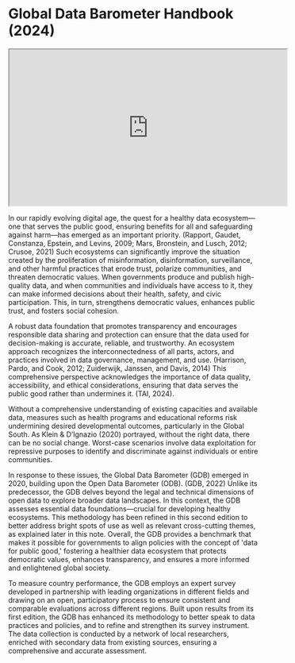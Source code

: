 # Global Data Barometer Handbook (2024)

<iframe src="https://drive.google.com/file/d/1IRn_vIIixAPhutcVrfuBUdF9WiZK8KP_/preview" width="560" height="315" allow="autoplay"></iframe>

In our rapidly evolving digital age, the quest for a healthy data ecosystem—one that serves the public good, ensuring benefits for all and safeguarding against harm—has emerged as an important priority. (Rapport, Gaudet, Constanza, Epstein, and Levins, 2009; Mars, Bronstein, and Lusch, 2012; Crusoe, 2021) Such ecosystems can significantly improve the situation created by the proliferation of misinformation, disinformation, surveillance, and other harmful practices that erode trust, polarize communities, and threaten democratic values. When governments produce and publish high-quality data, and when communities and individuals have access to it, they can make informed decisions about their health, safety, and civic participation. This, in turn, strengthens democratic values, enhances public trust, and fosters social cohesion.

A robust data foundation that promotes transparency and encourages responsible data sharing and protection can ensure that the data used for decision-making is accurate, reliable, and trustworthy. An ecosystem approach recognizes the interconnectedness of all parts, actors, and practices involved in data governance, management, and use. (Harrison, Pardo, and Cook, 2012; Zuiderwijk, Janssen, and Davis, 2014) This comprehensive perspective acknowledges the importance of data quality, accessibility, and ethical considerations, ensuring that data serves the public good rather than undermines it. (TAI, 2024).

Without a comprehensive understanding of existing capacities and available data, measures such as health programs and educational reforms risk undermining desired developmental outcomes, particularly in the Global South. As Klein & D’Ignazio (2020) portrayed, without the right data, there can be no social change. Worst-case scenarios involve data exploitation for repressive purposes to identify and discriminate against individuals or entire communities.

In response to these issues, the Global Data Barometer (GDB) emerged in 2020, building upon the Open Data Barometer (ODB). (GDB, 2022) Unlike its predecessor, the GDB delves beyond the legal and technical dimensions of open data to explore broader data landscapes. In this context, the GDB assesses essential data foundations—crucial for developing healthy ecosystems. This methodology has been refined in this second edition to better address bright spots of use as well as relevant cross-cutting themes, as explained later in this note. Overall, the GDB provides a benchmark that makes it possible for governments to align policies with the concept of 'data for public good,' fostering a healthier data ecosystem that protects democratic values, enhances transparency, and ensures a more informed and enlightened global society.

To measure country performance, the GDB employs an expert survey developed in partnership with leading organizations in different fields and drawing on an open, participatory process to ensure consistent and comparable evaluations across different regions. Built upon results from its first edition, the GDB has enhanced its methodology to better speak to data practices and policies, and to refine and strengthen its survey instrument. The data collection is conducted by a network of local researchers, enriched with secondary data from existing sources, ensuring a comprehensive and accurate assessment.

